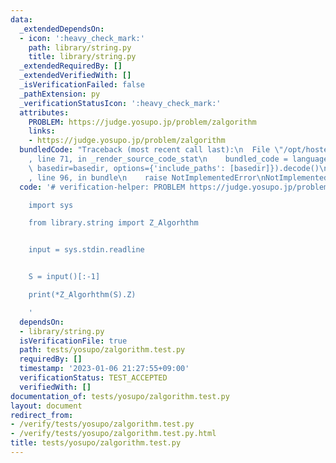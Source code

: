 ```yaml
---
data:
  _extendedDependsOn:
  - icon: ':heavy_check_mark:'
    path: library/string.py
    title: library/string.py
  _extendedRequiredBy: []
  _extendedVerifiedWith: []
  _isVerificationFailed: false
  _pathExtension: py
  _verificationStatusIcon: ':heavy_check_mark:'
  attributes:
    PROBLEM: https://judge.yosupo.jp/problem/zalgorithm
    links:
    - https://judge.yosupo.jp/problem/zalgorithm
  bundledCode: "Traceback (most recent call last):\n  File \"/opt/hostedtoolcache/PyPy/3.7.13/x64/site-packages/onlinejudge_verify/documentation/build.py\"\
    , line 71, in _render_source_code_stat\n    bundled_code = language.bundle(stat.path,\
    \ basedir=basedir, options={'include_paths': [basedir]}).decode()\n  File \"/opt/hostedtoolcache/PyPy/3.7.13/x64/site-packages/onlinejudge_verify/languages/python.py\"\
    , line 96, in bundle\n    raise NotImplementedError\nNotImplementedError\n"
  code: '# verification-helper: PROBLEM https://judge.yosupo.jp/problem/zalgorithm

    import sys

    from library.string import Z_Algorhthm


    input = sys.stdin.readline


    S = input()[:-1]

    print(*Z_Algorhthm(S).Z)

    '
  dependsOn:
  - library/string.py
  isVerificationFile: true
  path: tests/yosupo/zalgorithm.test.py
  requiredBy: []
  timestamp: '2023-01-06 21:27:55+09:00'
  verificationStatus: TEST_ACCEPTED
  verifiedWith: []
documentation_of: tests/yosupo/zalgorithm.test.py
layout: document
redirect_from:
- /verify/tests/yosupo/zalgorithm.test.py
- /verify/tests/yosupo/zalgorithm.test.py.html
title: tests/yosupo/zalgorithm.test.py
---
```

